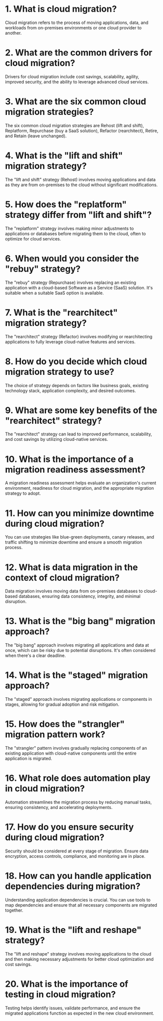 # 1. What is cloud migration?
Cloud migration refers to the process of moving applications, data, and workloads from on-premises environments or one cloud provider to another.

# 2. What are the common drivers for cloud migration?
Drivers for cloud migration include cost savings, scalability, agility, improved security, and the ability to leverage advanced cloud services.

# 3. What are the six common cloud migration strategies?
The six common cloud migration strategies are Rehost (lift and shift), Replatform, Repurchase (buy a SaaS solution), Refactor (rearchitect), Retire, and Retain (leave unchanged).

# 4. What is the "lift and shift" migration strategy?
The "lift and shift" strategy (Rehost) involves moving applications and data as they are from on-premises to the cloud without significant modifications.

# 5. How does the "replatform" strategy differ from "lift and shift"?
The "replatform" strategy involves making minor adjustments to applications or databases before migrating them to the cloud, often to optimize for cloud services.

# 6. When would you consider the "rebuy" strategy?
The "rebuy" strategy (Repurchase) involves replacing an existing application with a cloud-based Software as a Service (SaaS) solution. It's suitable when a suitable SaaS option is available.

# 7. What is the "rearchitect" migration strategy?
The "rearchitect" strategy (Refactor) involves modifying or rearchitecting applications to fully leverage cloud-native features and services.

# 8. How do you decide which cloud migration strategy to use?
The choice of strategy depends on factors like business goals, existing technology stack, application complexity, and desired outcomes.

# 9. What are some key benefits of the "rearchitect" strategy?
The "rearchitect" strategy can lead to improved performance, scalability, and cost savings by utilizing cloud-native services.

# 10. What is the importance of a migration readiness assessment?
A migration readiness assessment helps evaluate an organization's current environment, readiness for cloud migration, and the appropriate migration strategy to adopt.

# 11. How can you minimize downtime during cloud migration?
You can use strategies like blue-green deployments, canary releases, and traffic shifting to minimize downtime and ensure a smooth migration process.

# 12. What is data migration in the context of cloud migration?
Data migration involves moving data from on-premises databases to cloud-based databases, ensuring data consistency, integrity, and minimal disruption.

# 13. What is the "big bang" migration approach?
The "big bang" approach involves migrating all applications and data at once, which can be risky due to potential disruptions. It's often considered when there's a clear deadline.

# 14. What is the "staged" migration approach?
The "staged" approach involves migrating applications or components in stages, allowing for gradual adoption and risk mitigation.

# 15. How does the "strangler" migration pattern work?
The "strangler" pattern involves gradually replacing components of an existing application with cloud-native components until the entire application is migrated.

# 16. What role does automation play in cloud migration?
Automation streamlines the migration process by reducing manual tasks, ensuring consistency, and accelerating deployments.

# 17. How do you ensure security during cloud migration?
Security should be considered at every stage of migration. Ensure data encryption, access controls, compliance, and monitoring are in place.

# 18. How can you handle application dependencies during migration?
Understanding application dependencies is crucial. You can use tools to map dependencies and ensure that all necessary components are migrated together.

# 19. What is the "lift and reshape" strategy?
The "lift and reshape" strategy involves moving applications to the cloud and then making necessary adjustments for better cloud optimization and cost savings.

# 20. What is the importance of testing in cloud migration?
Testing helps identify issues, validate performance, and ensure the migrated applications function as expected in the new cloud environment.
